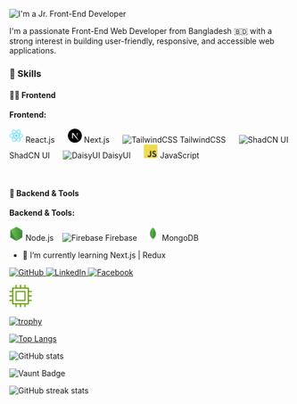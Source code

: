 ![I'm a Jr. Front-End Developer](https://i.ibb.co.com/7tS1PpVB/Screenshot-2025-08-08-160541.png)

I'm a passionate Front-End Web Developer from Bangladesh 🇧🇩 with a strong interest in building user-friendly, responsive, and accessible web applications.

### 🚀 Skills

#### 👨‍💻 Frontend
<p align="left">
  <strong>Frontend:</strong><br><br>

  <img src="https://raw.githubusercontent.com/devicons/devicon/master/icons/react/react-original.svg" alt="React.js" width="25" height="25" />
  React.js &nbsp;&nbsp;&nbsp;&nbsp;

  <img src="https://raw.githubusercontent.com/devicons/devicon/master/icons/nextjs/nextjs-original.svg" alt="Next.js" width="25" height="25" />
  Next.js &nbsp;&nbsp;&nbsp;&nbsp;

  <img src="https://www.vectorlogo.zone/logos/tailwindcss/tailwindcss-icon.svg" alt="TailwindCSS" width="25" height="25" />
  TailwindCSS &nbsp;&nbsp;&nbsp;&nbsp;

  <img src="https://avatars.githubusercontent.com/u/139895814?s=200&v=4" alt="ShadCN UI" width="25" height="25" />
  ShadCN UI &nbsp;&nbsp;&nbsp;&nbsp;

  <img src="https://daisyui.com/favicon.ico" alt="DaisyUI" width="20" height="20" />
  DaisyUI &nbsp;&nbsp;&nbsp;&nbsp;

  <img src="https://raw.githubusercontent.com/devicons/devicon/master/icons/javascript/javascript-original.svg" alt="JavaScript" width="25" height="25" />
  JavaScript

</p>



<br/>

#### 🧠 Backend & Tools
<p align="left">
  <strong>Backend & Tools:</strong><br><br>
  <img src="https://raw.githubusercontent.com/devicons/devicon/master/icons/nodejs/nodejs-original.svg" alt="Node.js" width="25" height="25" />
  Node.js &nbsp;&nbsp;

  <img src="https://www.vectorlogo.zone/logos/firebase/firebase-icon.svg" alt="Firebase" width="25" height="25" />
  Firebase &nbsp;&nbsp;

  <img src="https://raw.githubusercontent.com/devicons/devicon/master/icons/mongodb/mongodb-original.svg" alt="MongoDB" width="25" height="25" />
  MongoDB
</p>



- 🌱 I’m currently learning Next.js | Redux

<!-- Social Icons -->
<p align="left">
  <a href="https://github.com/abdulkader33447" target="_blank">
    <img src="https://img.shields.io/badge/GitHub-100000?style=for-the-badge&logo=github&logoColor=white" alt="GitHub" />
  </a>
  <a href="https://www.linkedin.com/in/abdul-kader-80a7a5350" target="_blank">
    <img src="https://img.shields.io/badge/LinkedIn-0A66C2?style=for-the-badge&logo=linkedin&logoColor=white" alt="LinkedIn" />
  </a>
  <a href="https://www.facebook.com/profile.php?id=100022417866700" target="_blank">
    <img src="https://img.shields.io/badge/Facebook-1877F2?style=for-the-badge&logo=facebook&logoColor=white" alt="Facebook" />
  </a>
</p>

<!-- Developer Badge -->
<a href="https://docs.github.com/en/developers" target="_blank">
  <img src="https://raw.githubusercontent.com/acervenky/animated-github-badges/master/assets/devbadge.gif" width="40" height="40" />
</a>

<!-- GitHub Stats and Trophies -->
[![trophy](https://github-profile-trophy.vercel.app/?username=abdulkader33447)](https://github.com/ryo-ma/github-profile-trophy)

[![Top Langs](https://github-readme-stats.vercel.app/api/top-langs/?username=abdulkader33447)](https://github.com/anuraghazra/github-readme-stats)

![GitHub stats](https://github-readme-stats.vercel.app/api?username=abdulkader33447&show_icons=true)

<!-- Vaunt badge left aligned with fixed size -->
<p align="left">
  <img src="https://api.vaunt.dev/v1/github/entities/abdulkader33447/contributions?format=svg&private=false" 
       alt="Vaunt Badge" 
       width="500px" 
       height="300px" />
</p>


![GitHub streak stats](https://streak-stats.demolab.com/?user=abdulkader33447)
